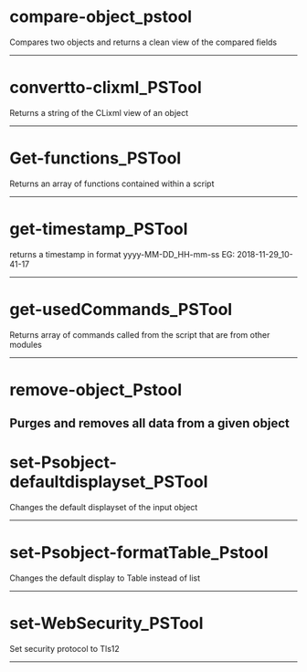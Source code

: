 ﻿# compare-object_pstool 
Compares two objects and returns a clean view of the compared fields 
 
 
 
--- 
# convertto-clixml_PSTool 
Returns a string of the CLixml view of an object 
 
 
 
--- 
# Get-functions_PSTool 
Returns an array of functions contained within a script 
 
 
 
--- 
# get-timestamp_PSTool 
returns a timestamp in format yyyy-MM-DD_HH-mm-ss EG: 2018-11-29_10-41-17 
 
 
 
--- 
# get-usedCommands_PSTool 
Returns array of commands called from the script that are from other modules 
 
 
 
--- 
# remove-object_Pstool 


 Purges and removes all data from a given object 
--- 
# set-Psobject-defaultdisplayset_PSTool 
Changes the default displayset of the input object 
 
--- 
# set-Psobject-formatTable_Pstool 
Changes the default display to Table instead of list 
 
--- 
# set-WebSecurity_PSTool 
Set security protocol to Tls12 
 
 
 
--- 

